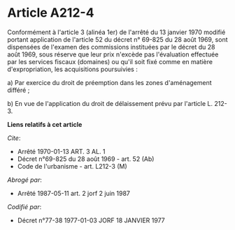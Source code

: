 # Article A212-4

Conformément à l'article 3 (alinéa 1er) de l'arrêté du 13 janvier 1970 modifié portant application de l'article 52 du décret
n° 69-825 du 28 août 1969, sont dispensées de l'examen des commissions instituées par le décret du 28 août 1969, sous réserve
que leur prix n'excède pas l'évaluation effectuée par les services fiscaux (domaines) ou qu'il soit fixé comme en matière
d'expropriation, les acquisitions poursuivies :

a) Par exercice du droit de préemption dans les zones d'aménagement différé ;

b) En vue de l'application du droit de délaissement prévu par l'article L. 212-3.

**Liens relatifs à cet article**

_Cite_:

  - Arrêté  1970-01-13 ART. 3 AL. 1
  - Décret n°69-825 du 28 août 1969 - art. 52 (Ab)
  - Code de l'urbanisme - art. L212-3 (M)

_Abrogé par_:

  - Arrêté 1987-05-11 art. 2 jorf 2 juin 1987

_Codifié par_:

  - Décret n°77-38 1977-01-03 JORF 18 JANVIER 1977
